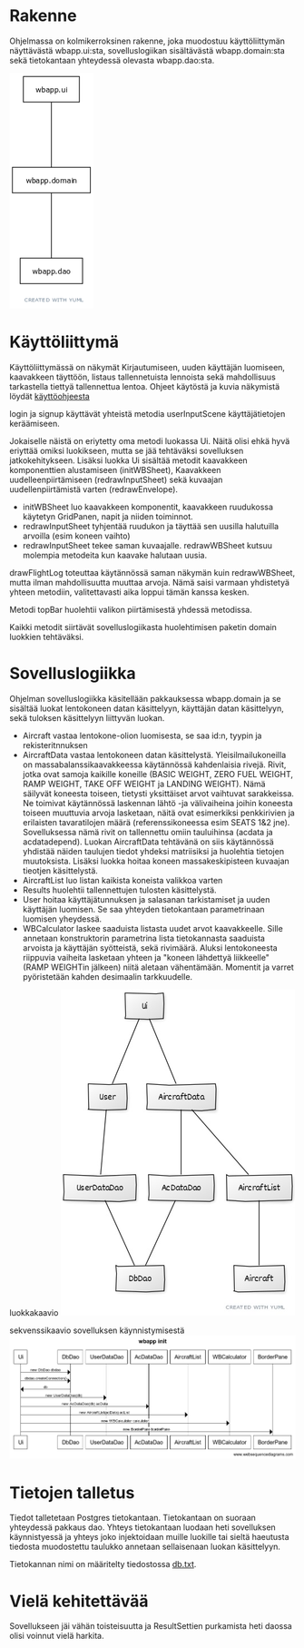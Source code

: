 # Rakenne

Ohjelmassa on kolmikerroksinen rakenne, joka muodostuu käyttöliittymän näyttävästä wbapp.ui:sta, sovelluslogiikan sisältävästä wbapp.domain:sta sekä tietokantaan yhteydessä olevasta wbapp.dao:sta.

![pakkauskaavio](https://github.com/SPitkanen/ot-harjoitustyo/blob/master/dokumentaatio/kuvat/wbappPackageUML.png)

# Käyttöliittymä

Käyttöliittymässä on näkymät Kirjautumiseen, uuden käyttäjän luomiseen, kaavakkeen täyttöön, listaus tallennetuista lennoista sekä mahdollisuus tarkastella tiettyä tallennettua lentoa. Ohjeet käytöstä ja kuvia näkymistä löydät [käyttöohjeesta](https://github.com/SPitkanen/ot-harjoitustyo/blob/master/dokumentaatio/kayttoohje.md)

login ja signup käyttävät yhteistä metodia userInputScene käyttäjätietojen keräämiseen.

Jokaiselle näistä on eriytetty oma metodi luokassa Ui. Näitä olisi ehkä hyvä eriyttää omiksi luokikseen, mutta se jää tehtäväksi sovelluksen jatkokehitykseen. Lisäksi luokka Ui sisältää metodit kaavakkeen komponenttien alustamiseen (initWBSheet), Kaavakkeen uudelleenpiirtämiseen (redrawInputSheet) sekä kuvaajan uudellenpiirtämistä varten (redrawEnvelope).

* initWBSheet luo kaavakkeen komponentit, kaavakkeen ruudukossa käytetyn GridPanen, napit ja niiden toiminnot.
* redrawInputSheet tyhjentää ruudukon ja täyttää sen uusilla halutuilla arvoilla (esim koneen vaihto)
* redrawInputSheet tekee saman kuvaajalle.
redrawWBSheet kutsuu molempia metodeita kun kaavake halutaan uusia.

drawFlightLog toteuttaa käytännössä saman näkymän kuin redrawWBSheet, mutta ilman mahdollisuutta muuttaa arvoja. Nämä saisi varmaan yhdistetyä yhteen metodiin, valitettavasti aika loppui tämän kanssa kesken.

Metodi topBar huolehtii valikon piirtämisestä yhdessä metodissa.

Kaikki metodit siirtävät sovelluslogiikasta huolehtimisen paketin domain luokkien tehtäväksi.

# Sovelluslogiikka

Ohjelman sovelluslogiikka käsitellään pakkauksessa wbapp.domain ja se sisältää luokat lentokoneen datan käsittelyyn, käyttäjän datan käsittelyyn, sekä tuloksen käsittelyyn liittyvän luokan.

* Aircraft vastaa lentokone-olion luomisesta, se saa id:n, tyypin ja rekisteritnnuksen
* AircraftData vastaa lentokoneen datan käsittelystä. Yleisilmailukoneilla on massabalanssikaavakkeessa käytännössä kahdenlaisia rivejä. Rivit, jotka ovat samoja kaikille koneille (BASIC WEIGHT, ZERO FUEL WEIGHT, RAMP WEIGHT, TAKE OFF WEIGHT ja LANDING WEIGHT). Nämä säilyvät koneesta toiseen, tietysti yksittäiset arvot vaihtuvat sarakkeissa. Ne toimivat käytännössä laskennan lähtö -ja välivaiheina joihin koneesta toiseen muuttuvia arvoja lasketaan, näitä ovat esimerkiksi penkkirivien ja erilaisten tavaratilojen määrä (referenssikoneessa esim SEATS 1&2 jne). Sovelluksessa nämä rivit on tallennettu omiin tauluihinsa (acdata ja acdatadepend). Luokan AircraftData tehtävänä on siis käytännössä yhdistää näiden taulujen tiedot yhdeksi matriisiksi ja huolehtia tietojen muutoksista. Lisäksi luokka hoitaa koneen massakeskipisteen kuvaajan tieotjen käsittelystä.
* AircraftList luo listan kaikista koneista valikkoa varten
* Results huolehtii tallennettujen tulosten käsittelystä.
* User hoitaa käyttäjätunnuksen ja salasanan tarkistamiset ja uuden käyttäjän luomisen. Se saa yhteyden tietokantaan parametrinaan luomisen yheydessä.
* WBCalculator laskee saaduista listasta uudet arvot kaavakkeelle. Sille annetaan konstruktorin parametrina lista tietokannasta saaduista arvoista ja käyttäjän syötteistä, sekä rivimäärä. Aluksi lentokoneesta riippuvia vaiheita lasketaan yhteen ja "koneen lähdettyä liikkeelle" (RAMP WEIGHTin jälkeen) niitä aletaan vähentämään. Momentit ja varret pyöristetään kahden desimaalin tarkkuudelle. 

luokkakaavio
![luokkakaavio](https://github.com/SPitkanen/ot-harjoitustyo/blob/master/dokumentaatio/kuvat/Luokkakaavio.jpg)

sekvenssikaavio sovelluksen käynnistymisestä
![sekvenssikaavio init](https://github.com/SPitkanen/ot-harjoitustyo/blob/master/dokumentaatio/kuvat/wbappInit.png)

# Tietojen talletus

Tiedot talletetaan Postgres tietokantaan. Tietokantaan on suoraan yhteydessä pakkaus dao. Yhteys tietokantaan luodaan heti sovelluksen käynnistyessä ja yhteys joko injektoidaan muille luokille tai sieltä haeutusta tiedosta muodostettu taulukko annetaan sellaisenaan luokan käsittelyyn.

Tietokannan nimi on määritelty tiedostossa [db.txt](https://github.com/SPitkanen/ot-harjoitustyo/blob/master/WeightAndBalance/config/db.txt). 

# Vielä kehitettävää

Sovellukseen jäi vähän toisteisuutta ja ResultSettien purkamista heti daossa olisi voinnut vielä harkita.
